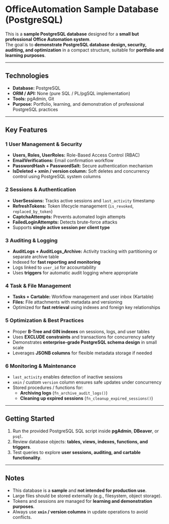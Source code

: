 # OfficeAutomation Sample Database (PostgreSQL)

This is a **sample PostgreSQL database** designed for a **small but professional Office Automation system**.  
The goal is to **demonstrate PostgreSQL database design, security, auditing, and optimization** in a compact structure, suitable for **portfolio and learning purposes**.

---

## Technologies

- **Database:** PostgreSQL  
- **ORM / API:** None (pure SQL / PL/pgSQL implementation)  
- **Tools:** pgAdmin, Git  
- **Purpose:** Portfolio, learning, and demonstration of professional PostgreSQL practices  

---

## Key Features

### 1 User Management & Security
- **Users, Roles, UserRoles:** Role-Based Access Control (RBAC)  
- **EmailVerifications:** Email confirmation workflow  
- **PasswordHash + PasswordSalt:** Secure authentication mechanism  
- **IsDeleted + xmin / version column:** Soft deletes and concurrency control using PostgreSQL system columns  

### 2 Sessions & Authentication
- **UserSessions:** Tracks active sessions and `last_activity` timestamp  
- **RefreshTokens:** Token lifecycle management (`is_revoked`, `replaced_by_token`)  
- **CaptchaAttempts:** Prevents automated login attempts  
- **FailedLoginAttempts:** Detects brute-force attacks  
- Supports **single active session per client type**  

### 3 Auditing & Logging
- **AuditLogs + AuditLogs_Archive:** Activity tracking with partitioning or separate archive table  
- Indexed for **fast reporting and monitoring**  
- Logs linked to `user_id` for accountability  
- Uses **triggers** for automatic audit logging where appropriate  

### 4 Task & File Management
- **Tasks + Cartable:** Workflow management and user inbox (Kartable)  
- **Files:** File attachments with metadata and versioning  
- Optimized for **fast retrieval** using indexes and foreign key relationships  

### 5 Optimization & Best Practices
- Proper **B-Tree and GIN indexes** on sessions, logs, and user tables  
- Uses **EXCLUDE constraints** and transactions for concurrency safety  
- Demonstrates **enterprise-grade PostgreSQL schema design** in small scale  
- Leverages **JSONB columns** for flexible metadata storage if needed  

### 6 Monitoring & Maintenance
- `last_activity` enables detection of inactive sessions  
- `xmin` / custom `version` column ensures safe updates under concurrency  
- Stored procedures / functions for:
  - **Archiving logs** (`fn_archive_audit_logs()`)  
  - **Cleaning up expired sessions** (`fn_cleanup_expired_sessions()`)  

---

## Getting Started

1. Run the provided PostgreSQL SQL script inside **pgAdmin**, **DBeaver**, or `psql`.  
2. Review database objects: **tables, views, indexes, functions, and triggers**.  
3. Test queries to explore **user sessions, auditing, and cartable functionality**.  

---

## Notes

- This database is a **sample** and **not intended for production use**.  
- Large files should be stored externally (e.g., filesystem, object storage).  
- Tokens and sessions are managed for **learning and demonstration purposes**.  
- Always use **`xmin` / version columns** in update operations to avoid conflicts.  
